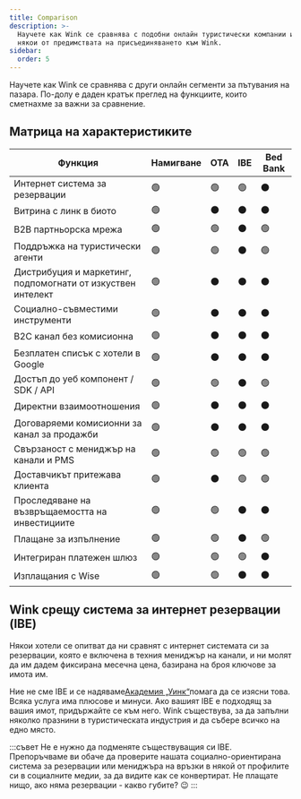 ```yaml
---
title: Comparison
description: >-
  Научете как Wink се сравнява с подобни онлайн туристически компании и какви са
  някои от предимствата на присъединяването към Wink.
sidebar:
  order: 5
---
```

Научете как Wink се сравнява с други онлайн сегменти за пътувания на пазара. По-долу е даден кратък преглед на функциите, които сметнахме за важни за сравнение.

## Матрица на характеристиките

| Функция | Намигване | OTA | IBE | Bed Bank
| ----------------------- | -- | -- | -- | -- |
| Интернет система за резервации | 🟢 | 🟢 | 🟢 | ⚫️ |
| Витрина с линк в биото | 🟢 | ⚫️ | ⚫️ | ⚫️ |
| B2B партньорска мрежа | 🟢 | 🟢 | ⚫️ | 🟢 |
| Поддръжка на туристически агенти | 🟢 | 🟢 | ⚫️ | 🟢 |
| Дистрибуция и маркетинг, подпомогнати от изкуствен интелект | 🟢 | ⚫️ | ⚫️ | ⚫️ |
| Социално-съвместими инструменти | 🟢 | ⚫️ | ⚫️ | ⚫️ |
| B2C канал без комисионна | 🟢 | ⚫️ | ⚫️ | ⚫️ |
| Безплатен списък с хотели в Google | 🟢 | ⚫️ | ⚫️ | ⚫️ |
| Достъп до уеб компонент / SDK / API | 🟢 | 🟢 | ⚫️ | 🟢 |
| Директни взаимоотношения | 🟢 | ⚫️ | ⚫️ | ⚫️ |
| Договаряеми комисионни за канал за продажби | 🟢 | ⚫️ | ⚫️ | ⚫️ |
| Свързаност с мениджър на канали и PMS | 🟢 | 🟢 | 🟢 | 🟢 |
| Доставчикът притежава клиента | 🟢 | ⚫️ | 🟢 | 🟢 |
| Проследяване на възвръщаемостта на инвестициите | 🟢 | 🟢 | ⚫️ | ⚫️ |
| Плащане за изпълнение | 🟢 | 🟢 | ⚫️ | 🟢 |
| Интегриран платежен шлюз | 🟢 | 🟢 | 🟢 | ⚫️ |
| Изплащания с Wise | 🟢 | 🟢 | ⚫️ | ⚫️ |

## Wink срещу система за интернет резервации (IBE)

Някои хотели се опитват да ни сравнят с интернет системата си за резервации, която е включена в техния мениджър на канали, и ни молят да им дадем фиксирана месечна цена, базирана на броя ключове за имота им.

Ние не сме IBE и се надяваме[Академия „Уинк“](/)помага да се изясни това. Всяка услуга има плюсове и минуси. Ако вашият IBE е подходящ за вашия имот, придържайте се към него.
Wink съществува, за да запълни няколко празнини в туристическата индустрия и да събере всичко на едно място.

:::съвет
Не е нужно да подменяте съществуващия си IBE. Препоръчваме ви обаче да проверите нашата социално-ориентирана система за резервации или мениджъра на връзки в някой от профилите си в социалните медии, за да видите как се конвертират. Не плащате нищо, ако няма резервации - какво губите? 😉
:::

